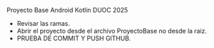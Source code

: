 Proyecto Base Android Kotlin DUOC 2025
- Revisar las ramas.
- Abrir el proyecto desde el archivo ProyectoBase no desde la raiz.
- PRUEBA DE COMMIT Y PUSH GITHUB.

